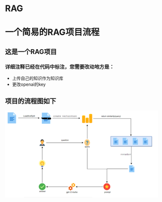 # RAG
一个简易的RAG项目流程
=======
## 这是一个RAG项目
### 详细注释已经在代码中标注，您需要改动地方是：
* 上传自己的知识作为知识库
* 更改openai的key
## 项目的流程图如下
![rag](https://github.com/fanshuaiyao/RAG/blob/branch/RAG%E6%B5%81%E7%A8%8B%E5%9B%BE.png)

